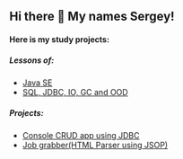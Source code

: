 ## Hi there 👋 My names Sergey!

#### Here is my study projects:

##### Lessons of:

   - [Java SE](https://github.com/Slevkelebr/job4j_elementary)
   - [SQL, JDBC, IO, GC and OOD](https://github.com/Slevkelebr/job4j_design)
   
##### Projects:

   - [Console CRUD app using JDBC](https://github.com/Slevkelebr/job4j_tracker)
   - [Job grabber(HTML Parser using JSOP)](https://github.com/Slevkelebr/job4j_grabber)
